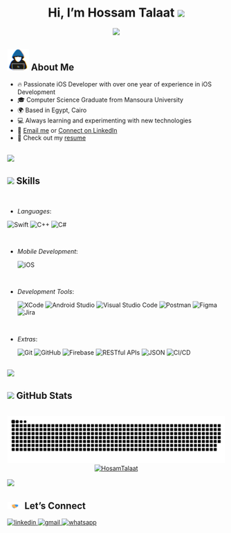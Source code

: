 <h1 align="center"><b>Hi, I’m Hossam Talaat</b> <img src="https://media.giphy.com/media/hvRJCLFzcasrR4ia7z/giphy.gif" width="35"></h1>
<p align="center">
  <a href="https://github.com/HosamTalaat">
    <img src="https://readme-typing-svg.herokuapp.com?font=Time+New+Roman&color=cyan&size=25&center=true&vCenter=true&width=600&height=100&lines=Professional+iOS+Developer,;Computer+Science+Graduate,;Innovative+Problem+Solver,;Always+Learning+New+Technologies..<3">
  </a>
</p>

## <picture><img src="https://github.com/0xAbdulKhalid/0xAbdulKhalid/raw/main/assets/mdImages/about_me.gif" width="50px"></picture> **About Me**
- :fire: Passionate iOS Developer with over one year of experience in iOS Development
- :mortar_board: Computer Science Graduate from Mansoura University
- :earth_africa: Based in Egypt, Cairo
- :computer: Always learning and experimenting with new technologies
- :e-mail: [Email me](mailto:hossamtalat353@gmail.com) or [Connect on LinkedIn](https://linkedin.com/in/hossamtal3t)
- :page_facing_up: Check out my [resume](https://)
<br>
<img src="https://user-images.githubusercontent.com/73097560/115834477-dbab4500-a447-11eb-908a-139a6edaec5c.gif">
<br>

## <img src="https://media2.giphy.com/media/QssGEmpkyEOhBCb7e1/giphy.gif?cid=ecf05e47a0n3gi1bfqntqmob8g9aid1oyj2wr3ds3mg700bl&rid=giphy.gif" width="25"><b> Skills</b>
<br>

<p align="center">

- *Languages*:
    
 ![Swift](https://img.shields.io/badge/Swift-FA7343?style=for-the-badge&logo=swift&logoColor=white)
 ![C++](https://img.shields.io/badge/C++-00599C?style=for-the-badge&logo=c%2B%2B&logoColor=white)
 ![C#](https://img.shields.io/badge/C%23-239120?style=for-the-badge&logo=c-sharp&logoColor=white)


<br>   
    
- *Mobile Development*:

    ![iOS](https://img.shields.io/badge/iOS-000000?style=for-the-badge&logo=apple&logoColor=white)

<br>

- *Development Tools*:

    ![XCode](https://img.shields.io/badge/XCode-147EFB?style=for-the-badge&logo=xcode&logoColor=white)
    ![Android Studio](https://img.shields.io/badge/Android_Studio-3DDC84?style=for-the-badge&logo=android-studio&logoColor=white)
    ![Visual Studio Code](https://img.shields.io/badge/VS_Code-007ACC?style=for-the-badge&logo=visual-studio-code&logoColor=white)
    ![Postman](https://img.shields.io/badge/Postman-FF6C37?style=for-the-badge&logo=postman&logoColor=white)
    ![Figma](https://img.shields.io/badge/Figma-F24E1E?style=for-the-badge&logo=figma&logoColor=white)
    ![Jira](https://img.shields.io/badge/Jira-0052CC?style=for-the-badge&logo=jira&logoColor=white)

<br>

- *Extras*:

    ![Git](https://img.shields.io/badge/git-%23F05033.svg?style=for-the-badge&logo=git&logoColor=white)
    ![GitHub](https://img.shields.io/badge/github-%23121011.svg?style=for-the-badge&logo=github&logoColor=white)
    ![Firebase](https://img.shields.io/badge/Firebase-FFCA28?style=for-the-badge&logo=firebase&logoColor=white)
    ![RESTful APIs](https://img.shields.io/badge/RESTful_APIs-0052CC?style=for-the-badge&logo=api&logoColor=white)
    ![JSON](https://img.shields.io/badge/JSON-000000?style=for-the-badge&logo=json&logoColor=white)
    ![CI/CD](https://img.shields.io/badge/CI/CD-007ACC?style=for-the-badge&logo=ci-cd&logoColor=white)

</p>

<br>
<img src="https://user-images.githubusercontent.com/73097560/115834477-dbab4500-a447-11eb-908a-139a6edaec5c.gif">
<br>

## <img src="https://media.giphy.com/media/iY8CRBdQXODJSCERIr/giphy.gif" width="35"><b> GitHub Stats </b>
<br>

<picture>
  <source media="(prefers-color-scheme: dark)" srcset="https://raw.githubusercontent.com/platane/platane/output/github-contribution-grid-snake-dark.svg">
  <source media="(prefers-color-scheme: light)" srcset="https://raw.githubusercontent.com/platane/platane/output/github-contribution-grid-snake.svg">
  <img alt="github contribution grid snake animation" src="https://raw.githubusercontent.com/platane/platane/output/github-contribution-grid-snake.svg">
</picture>


<div align="center">
  <a href="https://github.com/HosamTalaat">
    <img src="https://github-readme-stats.vercel.app/api/top-langs?username=HosamTalaat&show_icons=true&locale=en&layout=compact&line_height=20&title_color=7A7ADB&icon_color=2234AE&text_color=D3D3D3&bg_color=0,000000,130F40&exclude_repo=repo1,repo2" width="375" alt="HosamTalaat"/>
  </a>
</div>

</div>

<br>
<img src="https://user-images.githubusercontent.com/73097560/115834477-dbab4500-a447-11eb-908a-139a6edaec5c.gif">
<br>

## <img src="https://raw.githubusercontent.com/0xAbdulKhalid/0xAbdulKhalid/main/assets/mdImages/handshake.gif" width="35"><b> Let’s Connect </b>
<div align="left">
  <a href="https://linkedin.com/in/hossamtal3t" target="_blank">
    <img src="https://img.shields.io/badge/linkedin-%2300acee.svg?color=405DE6&style=for-the-badge&logo=linkedin&logoColor=white" alt="linkedin" style="margin-bottom: 5px;"/>
  </a>
  <a href="mailto:hossamtalat353@gmail.com" target="_blank">
    <img src="https://img.shields.io/badge/gmail-%23EA4335.svg?style=for-the-badge&logo=gmail&logoColor=white" alt="gmail" style="margin-bottom: 5px;"/>
  </a>
  <a href="https://api.whatsapp.com/send?phone=+201096535610&text=Hi,Hossam" target="_blank">
    <img src="https://img.shields.io/badge/-Whatsapp-4CA143?style=for-the-badge&logo=whatsapp&logoColor=white" alt="whatsapp" style="margin-bottom: 5px;"/>
  </a>
</div>

